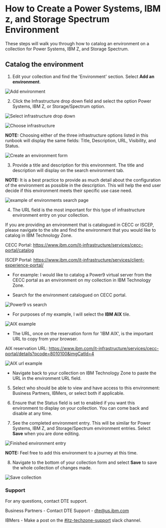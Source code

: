 # How to Create a Power Systems, IBM z, and Storage Spectrum Environment

These steps will walk you through how to catalog an environment on a collection for Power Systems, IBM Z, and Storage Spectrum.

## Catalog the environment

1. Edit your collection and find the 'Environment' section. Select **Add an environment**.

![Add environment](https://github.com/IBM/dte-support-public/blob/main/IBM-Technology-Zone/IBM-Technology-Zone-Runbooks/Images/add%20environment.png)

2. Click the Infrastructure drop down field and select the option Power Systems, IBM Z, or Storage/Spectrum option.

![Select infrastructure drop down](https://github.com/IBM/dte-support-public/blob/main/IBM-Technology-Zone/IBM-Technology-Zone-Runbooks/Images/select%20infrastructure%20drop%20down.png)

![Choose infrastructure](https://github.com/IBM/dte-support-public/blob/main/IBM-Technology-Zone/IBM-Technology-Zone-Runbooks/Images/choose%20infrastructure.png)

**NOTE:** Choosing either of the three infrastructure options listed in this runbook will display the same fields: Title, Description, URL, Visibility, and Status.

![Create an environment form](https://github.com/IBM/dte-support-public/blob/main/IBM-Technology-Zone/IBM-Technology-Zone-Runbooks/Images/Power%20environment%20form.png)

3. Provide a title and description for this environment. The title and description will display on the search environment tab. 

**NOTE:** It is a best practice to provide as much detail about the configuration of the environment as possible in the description. This will help the end user decide if this environment meets their specific use case need.

![example of environments search page](https://github.com/IBM/dte-support-public/blob/main/IBM-Technology-Zone/IBM-Technology-Zone-Runbooks/Images/example%20environments%20search%20page%20description.png)

4. The URL field is the most important for this type of infrastructure environment entry on your collection.

If you are providing an environment that is catalogued in CECC or ISCEP, please navigate to the site and find the environment that you would like to catalog in IBM Technology Zone.

CECC Portal: https://www.ibm.com/it-infrastructure/services/cecc-portal/catalog

ISCEP Portal: https://www.ibm.com/it-infrastructure/services/client-experience-portal/

* For example: I would like to catalog a Power9 virtual server from the CECC portal as an environment on my collection in IBM Technology Zone. 

* Search for the environment catalogued on CECC portal.

![Power9 vs search](https://github.com/IBM/dte-support-public/blob/main/IBM-Technology-Zone/IBM-Technology-Zone-Runbooks/Images/search%20power9%20vs.png)

* For purposes of my example, I will select the **IBM AIX** tile.

![AIX example](https://github.com/IBM/dte-support-public/blob/main/IBM-Technology-Zone/IBM-Technology-Zone-Runbooks/Images/IBM%20AIX%20example.png)

* The URL, once on the reservation form for 'IBM AIX', is the important URL to copy from your browser.

AIX reservation URL: https://www.ibm.com/it-infrastructure/services/cecc-portal/details?pcode=8010100&imgCatId=4

![AIX url example](https://github.com/IBM/dte-support-public/blob/main/IBM-Technology-Zone/IBM-Technology-Zone-Runbooks/Images/aix%20reservation%20url.png)

* Navigate back to your collection on IBM Technology Zone to paste the URL in the environment URL field. 

5. Select who should be able to view and have access to this environment: Business Partners, IBMers, or select both if applicable. 

6. Ensure that the Status field is set to enabled if you want this environment to display on your collection. You can come back and disable at any time. 

7. See the completed environment entry. This will be similar for Power Systems, IBM Z, and Storage/Spectrum environment entries. Select **Save** when you are done editing. 

![Finished environment entry](https://github.com/IBM/dte-support-public/blob/main/IBM-Technology-Zone/IBM-Technology-Zone-Runbooks/Images/Finished%20environment%20entry.png)

**NOTE:** Feel free to add this environment to a journey at this time.

8. Navigate to the bottom of your collection form and select **Save** to save the whole collection of changes made. 

![Save collection](https://github.com/IBM/dte-support-public/blob/main/IBM-Technology-Zone/IBM-Technology-Zone-Runbooks/Images/save%20the%20collection.png)

### Support

For any questions, contact DTE support.

Business Partners - Contact DTE Support - dte@us.ibm.com

IBMers - Make a post on the [#itz-techzone-support](https://ibm-dte.slack.com/archives/C0124J683GW) slack channel.








